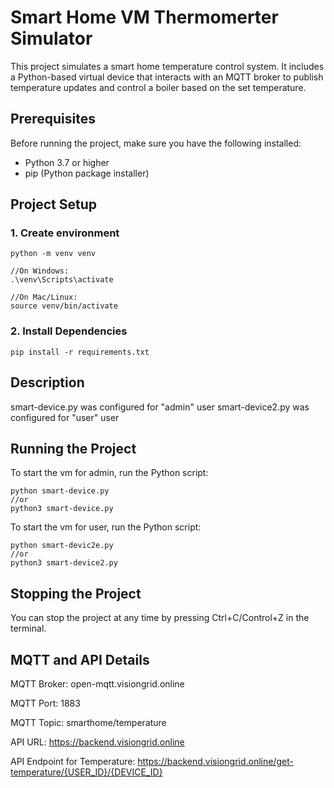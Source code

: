 # Smart Home VM Thermomerter Simulator

This project simulates a smart home temperature control system. It includes a Python-based virtual device that interacts with an MQTT broker to publish temperature updates and control a boiler based on the set temperature.

## Prerequisites

Before running the project, make sure you have the following installed:

- Python 3.7 or higher
- pip (Python package installer)

## Project Setup

### 1. Create environment
```
python -m venv venv

//On Windows:
.\venv\Scripts\activate

//On Mac/Linux:
source venv/bin/activate
```

### 2. Install Dependencies

```
pip install -r requirements.txt
```

## Description

smart-device.py was configured for "admin" user
smart-device2.py was configured for "user" user

## Running the Project

To start the vm for admin, run the Python script:
```
python smart-device.py
//or
python3 smart-device.py
```

To start the vm for user, run the Python script:
```
python smart-devic2e.py
//or
python3 smart-device2.py
```

## Stopping the Project

You can stop the project at any time by pressing Ctrl+C/Control+Z in the terminal.

## MQTT and API Details

MQTT Broker: open-mqtt.visiongrid.online

MQTT Port: 1883

MQTT Topic: smarthome/temperature

API URL: https://backend.visiongrid.online

API Endpoint for Temperature: https://backend.visiongrid.online/get-temperature/{USER_ID}/{DEVICE_ID}
